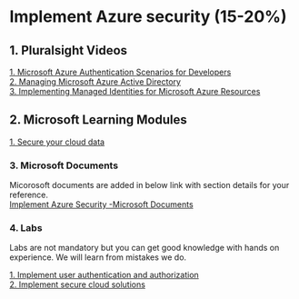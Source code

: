 <h1>Implement Azure security (15-20%)</h1>

<h2>1. Pluralsight Videos</h2>
  
<a href='https://app.pluralsight.com/library/courses/microsoft-azure-authentication-scenarios-developers/table-of-contents'>1. Microsoft Azure Authentication Scenarios for Developers </a><br>
<a href='https://app.pluralsight.com/library/courses/microsoft-azure-managing-active-directory/table-of-contents'>2. Managing Microsoft Azure Active Directory</a><br>
<a href='https://app.pluralsight.com/library/courses/microsoft-azure-resources-managed-identities-implementing/table-of-contents'>3. Implementing Managed Identities for Microsoft Azure Resources </a><br>

<h2>2. Microsoft Learning Modules</h3>
<a href='https://docs.microsoft.com/en-au/learn/paths/secure-your-cloud-data/'>1. Secure your cloud data</a><br>

<h3>3. Microsoft Documents</h3>
Micorosoft documents are added in below link with section details for your reference. <br>
<a href='https://github.com/JasmineJohn91/az-204-prep/blob/master/03.Implement%20Azure%20Security/MS%20Documents.md'>Implement Azure Security -Microsoft Documents </a></br>

<h3>4. Labs</h3>
Labs are not mandatory but you can get good knowledge with hands on experience. We will learn from mistakes we do.

<a href='https://microsoftlearning.github.io/AZ-204-DevelopingSolutionsforMicrosoftAzure/Instructions/Labs/AZ-204_06_lab.html'>1. Implement user authentication and authorization</a><br>
<a href='https://microsoftlearning.github.io/AZ-204-DevelopingSolutionsforMicrosoftAzure/Instructions/Labs/AZ-204_07_lab.html'>2. Implement secure cloud solutions</a><br>
